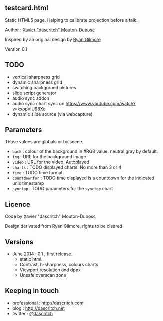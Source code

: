 testcard.html
--------------

Static HTML5 page. Helping to calibrate projection before a talk.

Author :  [Xavier "dascritch" Mouton-Dubosc](http://dascritch.com)

Inspired by an original design by [Ryan Gilmore](http://www.urbanspaceman.net/urbanspaceman/index.php?/print/tv-test-card/)

Version 0.1

TODO
----
* vertical sharpness grid
* dynamic sharpness grid
* switching background pictures
* slide script generator
* audio sync addon
* audio sync chart sync on https://www.youtube.com/watch?v=kxopViU98Xo
* dynamic slide source (via webcapture)

Parameters
----------
Those values are globals or by scene.
* `back` : colour of the background in #RGB value. neutral gray by default.
* `img` : URL for the background image
* `video` : URL for the video. Autoplayed
* `charts` : TODO displayed charts. No more than 3 or 4
* `time` : TODO time format
* `countdownfor` : TODO time displayed is a countdown for the indicated unix timestamp
* `synctop` : TODO parameters for the `synctop` chart

Licence
-------

Code by Xavier "dascritch" Mouton-Dubosc

Design derivated from Ryan Gilmore, rights to be cleared

Versions
--------
* June 2014 : 0.1 , first release.
  * static html.
  * Contrast, h-sharpness, colours charts
  * Viewport resolution and dppx
  * Unsafe overscan zone

Keeping in touch
----------------
* professional : <http://dascritch.com>
* blog : <http://dascritch.net>
* twitter : [@dascritch](https://twitter.com/dascritch)

